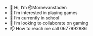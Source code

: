 - 👋 Hi, I’m @Mornevanstaden
- 👀 I’m interested in playing games
- 🌱 I’m currently in school
- 💞️ I’m looking to collaborate on gaming
- 📫 How to reach me call 0677992886

<!---
Mornevanstaden/Mornevanstaden is a ✨ special ✨ repository because its `README.md` (this file) appears on your GitHub profile.
You can click the Preview link to take a look at your changes.
--->
